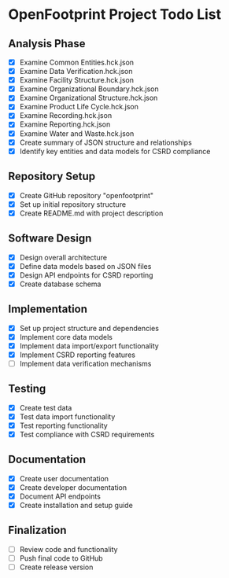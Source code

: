 # OpenFootprint Project Todo List

## Analysis Phase
- [x] Examine Common Entities.hck.json
- [x] Examine Data Verification.hck.json
- [x] Examine Facility Structure.hck.json
- [x] Examine Organizational Boundary.hck.json
- [x] Examine Organizational Structure.hck.json
- [x] Examine Product Life Cycle.hck.json
- [x] Examine Recording.hck.json
- [x] Examine Reporting.hck.json
- [x] Examine Water and Waste.hck.json
- [x] Create summary of JSON structure and relationships
- [x] Identify key entities and data models for CSRD compliance

## Repository Setup
- [x] Create GitHub repository "openfootprint"
- [x] Set up initial repository structure
- [x] Create README.md with project description

## Software Design
- [x] Design overall architecture
- [x] Define data models based on JSON files
- [x] Design API endpoints for CSRD reporting
- [x] Create database schema

## Implementation
- [x] Set up project structure and dependencies
- [x] Implement core data models
- [x] Implement data import/export functionality
- [x] Implement CSRD reporting features
- [ ] Implement data verification mechanisms

## Testing
- [x] Create test data
- [x] Test data import functionality
- [x] Test reporting functionality
- [x] Test compliance with CSRD requirements

## Documentation
- [x] Create user documentation
- [x] Create developer documentation
- [x] Document API endpoints
- [x] Create installation and setup guide

## Finalization
- [ ] Review code and functionality
- [ ] Push final code to GitHub
- [ ] Create release version
